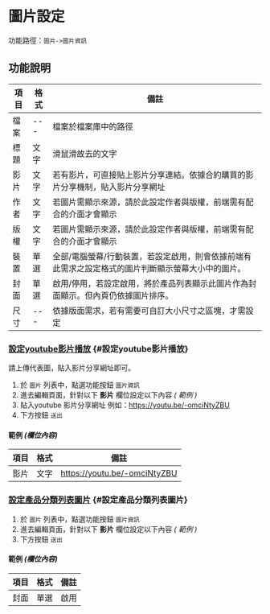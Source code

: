 #  圖片設定

功能路徑：`圖片->圖片資訊`

## 功能說明

| 項目 | 格式 | 備註 |
| --- | --- | --- |
| 檔案 | --- | 檔案於檔案庫中的路徑 |
| 標題 | 文字 | 滑鼠滑故去的文字 |
| 影片 | 文字 | 若有影片，可直接貼上影片分享連結。依據合約購買的影片分享機制，貼入影片分享網址 |
| 作者 | 文字 | 若圖片需顯示來源，請於此設定作者與版權，前端需有配合的介面才會顯示 |
| 版權 | 文字 | 若圖片需顯示來源，請於此設定作者與版權，前端需有配合的介面才會顯示 |
| 裝置 | 單選 | 全部/電腦螢幕/行動裝置，若設定啟用，則會依據前端有此需求之設定格式的圖片判斷顯示螢幕大小中的圖片。 |
| 封面 | 單選 | 啟用/停用，若設定啟用，將於產品列表顯示此圖片作為封面顯示。但內頁仍依據圖片排序。 |
| 尺寸 | --- | 依據版面需求，若有需要可自訂大小尺寸之區塊，才需設定 |

### [設定youtube影片播放](/guide/general-pic#設定youtube影片播放) {#設定youtube影片播放}

請上傳代表圖，貼入影片分享網址即可。

1. 於 `圖片` 列表中，點選功能按鈕 `圖片資訊`
2. 進去編輯頁面，針對以下 **影片** 欄位設定以下內容 _( 範例 )_
3. 貼入youtube 影片分享網址 例如：https://youtu.be/-omciNtyZBU
4. 下方按鈕 `送出`

#### 範例 _(欄位內容)_

| 項目 | 格式 | 備註 |
| --- | --- | --- |
| 影片 | 文字 | https://youtu.be/-omciNtyZBU |

### [設定產品分類列表圖片](/guide/general-pic#設定產品分類列表圖片) {#設定產品分類列表圖片}

1. 於 `圖片` 列表中，點選功能按鈕 `圖片資訊`
2. 進去編輯頁面，針對以下 **影片** 欄位設定以下內容 _( 範例 )_
3. 下方按鈕 `送出`

#### 範例 _(欄位內容)_

| 項目  | 格式 | 備註 |
| --- | --- | --- |
| 封面 | 單選 | 啟用 |
